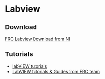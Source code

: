 # Labview

## Download

[FRC Labview Download from NI](http://www.ni.com/download/labview-for-frc-17.0/6489/en/)

## Tutorials

* [labVIEW tutorials](https://wpilib.screenstepslive.com/s/4485/m/13811)
* [LabVIEW tutorials & Guides from FRC team](https://frclabviewtutorials.com/)
